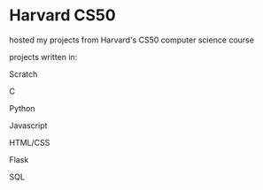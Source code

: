 # Harvard CS50
hosted my projects from Harvard's CS50 computer science course

projects written in:

Scratch

C

Python

Javascript

HTML/CSS

Flask

SQL
